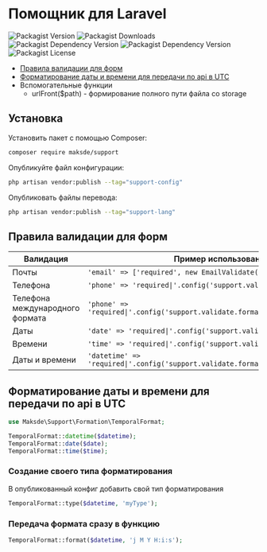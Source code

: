 # Помощник для Laravel

![Packagist Version](https://img.shields.io/packagist/v/maksde/support)
![Packagist Downloads](https://img.shields.io/packagist/dt/maksde/support)
![Packagist Dependency Version](https://img.shields.io/packagist/dependency-v/maksde/support/php)
![Packagist Dependency Version](https://img.shields.io/packagist/dependency-v/maksde/support/laravel%2Fframework)
![Packagist License](https://img.shields.io/packagist/l/maksde/support)


* [Правила валидации для форм](README.md#правила-валидации-для-форм)
* [Форматирование даты и времени для передачи по api в UTC](README.md#форматирование-даты-и-времени-для-передачи-по-api-в-utc)
* Вспомогательные функции
  * urlFront($path) - формирование полного пути файла со storage

## Установка

Установить пакет с помощью Composer:
```bash
composer require maksde/support
```

Опубликуйте файл конфигурации:
```bash
php artisan vendor:publish --tag="support-config"
```

Опубликовать файлы перевода:
```bash
php artisan vendor:publish --tag="support-lang"
```

## Правила валидации для форм

| Валидация                       | Пример использования                                                             |
|---------------------------------|----------------------------------------------------------------------------------|
| Почты                           | `'email' => ['required', new EmailValidate()],`                                  |
| Телефона                        | `'phone' => 'required\|'.config('support.validate.format.phone'),`               |
| Телефона международного формата | `'phone' => 'required\|'.config('support.validate.format.phone_international'),` |
| Даты                            | `'date' => 'required\|'.config('support.validate.format.date'),`                 |
| Времени                         | `'time' => 'required\|'.config('support.validate.format.time'),`                 |
| Даты и времени                  | `'datetime' => 'required\|'.config('support.validate.format.datetime'),`         |


## Форматирование даты и времени для передачи по api в UTC

```php
use Maksde\Support\Formation\TemporalFormat;

TemporalFormat::datetime($datetime);
TemporalFormat::date($date);
TemporalFormat::time($time);
```

### Создание своего типа форматирования

В опубликованный конфиг добавить свой тип форматирования

```php
TemporalFormat::type($datetime, 'myType');
```

### Передача формата сразу в функцию

```php
TemporalFormat::format($datetime, 'j M Y H:i:s');
```